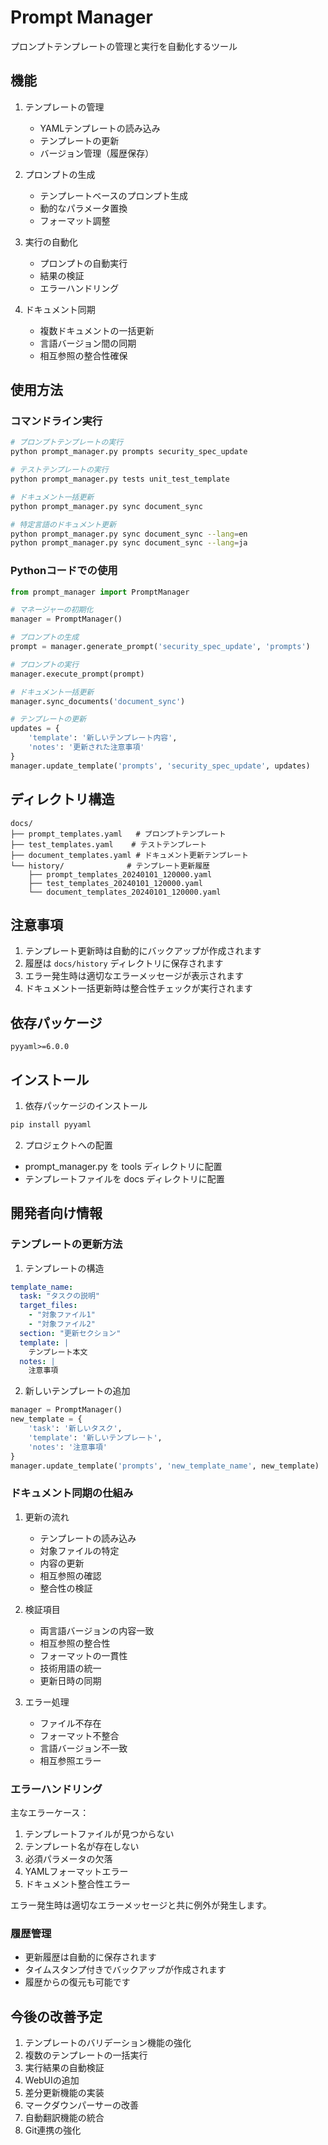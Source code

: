 # Prompt Manager

プロンプトテンプレートの管理と実行を自動化するツール

## 機能

1. テンプレートの管理
   - YAMLテンプレートの読み込み
   - テンプレートの更新
   - バージョン管理（履歴保存）

2. プロンプトの生成
   - テンプレートベースのプロンプト生成
   - 動的なパラメータ置換
   - フォーマット調整

3. 実行の自動化
   - プロンプトの自動実行
   - 結果の検証
   - エラーハンドリング

4. ドキュメント同期
   - 複数ドキュメントの一括更新
   - 言語バージョン間の同期
   - 相互参照の整合性確保

## 使用方法

### コマンドライン実行

```bash
# プロンプトテンプレートの実行
python prompt_manager.py prompts security_spec_update

# テストテンプレートの実行
python prompt_manager.py tests unit_test_template

# ドキュメント一括更新
python prompt_manager.py sync document_sync

# 特定言語のドキュメント更新
python prompt_manager.py sync document_sync --lang=en
python prompt_manager.py sync document_sync --lang=ja
```

### Pythonコードでの使用

```python
from prompt_manager import PromptManager

# マネージャーの初期化
manager = PromptManager()

# プロンプトの生成
prompt = manager.generate_prompt('security_spec_update', 'prompts')

# プロンプトの実行
manager.execute_prompt(prompt)

# ドキュメント一括更新
manager.sync_documents('document_sync')

# テンプレートの更新
updates = {
    'template': '新しいテンプレート内容',
    'notes': '更新された注意事項'
}
manager.update_template('prompts', 'security_spec_update', updates)
```

## ディレクトリ構造

```
docs/
├── prompt_templates.yaml   # プロンプトテンプレート
├── test_templates.yaml    # テストテンプレート
├── document_templates.yaml # ドキュメント更新テンプレート
└── history/              # テンプレート更新履歴
    ├── prompt_templates_20240101_120000.yaml
    ├── test_templates_20240101_120000.yaml
    └── document_templates_20240101_120000.yaml
```

## 注意事項

1. テンプレート更新時は自動的にバックアップが作成されます
2. 履歴は `docs/history` ディレクトリに保存されます
3. エラー発生時は適切なエラーメッセージが表示されます
4. ドキュメント一括更新時は整合性チェックが実行されます

## 依存パッケージ

```
pyyaml>=6.0.0
```

## インストール

1. 依存パッケージのインストール
```bash
pip install pyyaml
```

2. プロジェクトへの配置
- prompt_manager.py を tools ディレクトリに配置
- テンプレートファイルを docs ディレクトリに配置

## 開発者向け情報

### テンプレートの更新方法

1. テンプレートの構造
```yaml
template_name:
  task: "タスクの説明"
  target_files:
    - "対象ファイル1"
    - "対象ファイル2"
  section: "更新セクション"
  template: |
    テンプレート本文
  notes: |
    注意事項
```

2. 新しいテンプレートの追加
```python
manager = PromptManager()
new_template = {
    'task': '新しいタスク',
    'template': '新しいテンプレート',
    'notes': '注意事項'
}
manager.update_template('prompts', 'new_template_name', new_template)
```

### ドキュメント同期の仕組み

1. 更新の流れ
   - テンプレートの読み込み
   - 対象ファイルの特定
   - 内容の更新
   - 相互参照の確認
   - 整合性の検証

2. 検証項目
   - 両言語バージョンの内容一致
   - 相互参照の整合性
   - フォーマットの一貫性
   - 技術用語の統一
   - 更新日時の同期

3. エラー処理
   - ファイル不存在
   - フォーマット不整合
   - 言語バージョン不一致
   - 相互参照エラー

### エラーハンドリング

主なエラーケース：
1. テンプレートファイルが見つからない
2. テンプレート名が存在しない
3. 必須パラメータの欠落
4. YAMLフォーマットエラー
5. ドキュメント整合性エラー

エラー発生時は適切なエラーメッセージと共に例外が発生します。

### 履歴管理

- 更新履歴は自動的に保存されます
- タイムスタンプ付きでバックアップが作成されます
- 履歴からの復元も可能です

## 今後の改善予定

1. テンプレートのバリデーション機能の強化
2. 複数のテンプレートの一括実行
3. 実行結果の自動検証
4. WebUIの追加
5. 差分更新機能の実装
6. マークダウンパーサーの改善
7. 自動翻訳機能の統合
8. Git連携の強化

